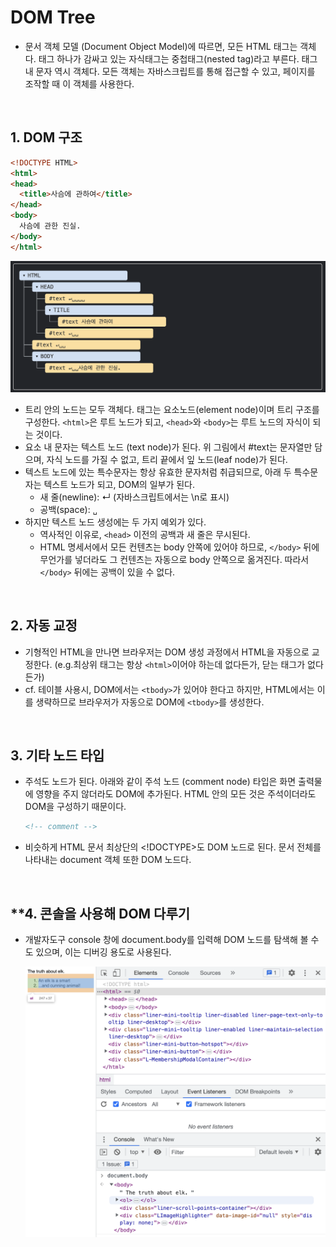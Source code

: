 # DOM Tree

- 문서 객체 모델 (Document Object Model)에 따르면, 모든 HTML 태그는 객체다. 태그 하나가 감싸고 있는 자식태그는 중첩태그(nested tag)라고 부른다. 태그 내 문자 역시 객체다. 모든 객체는 자바스크립트를 통해 접근할 수 있고, 페이지를 조작할 때 이 객체를 사용한다.

<br/>

## 1. DOM 구조

  ```html
  <!DOCTYPE HTML>
  <html>
  <head>
    <title>사슴에 관하여</title>
  </head>
  <body>
    사슴에 관한 진실.
  </body>
  </html>
  ```

![dom_node.png](../Images/dom_node.png)

- 트리 안의 노드는 모두 객체다. 태그는 요소노드(element node)이며 트리 구조를 구성한다. `<html>`은 루트 노드가 되고, `<head>`와 `<body>`는 루트 노드의 자식이 되는 것이다.
- 요소 내 문자는 텍스트 노드 (text node)가 된다. 위 그림에서 #text는 문자열만 담으며, 자식 노드를 가질 수 없고, 트리 끝에서 잎 노드(leaf node)가 된다.
- 텍스트 노드에 있는 특수문자는 항상 유효한 문자처럼 취급되므로, 아래 두 특수문자는 텍스트 노드가 되고, DOM의 일부가 된다.
  - 새 줄(newline): ↵ (자바스크립트에서는 \n로 표시)
  - 공백(space): `␣`
- 하지만 텍스트 노드 생성에는 두 가지 예외가 있다.
  - 역사적인 이유로, `<head>` 이전의 공백과 새 줄은 무시된다.
  - HTML 명세서에서 모든 컨텐츠는 body 안쪽에 있어야 하므로, `</body>` 뒤에 무언가를 넣더라도 그 컨텐츠는 자동으로 body 안쪽으로 옮겨진다. 따라서 `</body>` 뒤에는 공백이 있을 수 없다.

<br/>

## 2. 자동 교정

- 기형적인 HTML을 만나면 브라우저는 DOM 생성 과정에서 HTML을 자동으로 교정한다. (e.g.최상위 태그는 항상 `<html>`이어야 하는데 없다든가, 닫는 태그가 없다든가)
- cf. 테이블 사용시, DOM에서는 `<tbody>`가 있어야 한다고 하지만, HTML에서는 이를 생략하므로 브라우저가 자동으로 DOM에 `<tbody>`를 생성한다.

<br/>

## 3. 기타 노드 타입

- 주석도 노드가 된다. 아래와 같이 주석 노드 (comment node) 타입은 화면 출력물에 영향을 주지 않더라도 DOM에 추가된다. HTML 안의 모든 것은 주석이더라도 DOM을 구성하기 때문이다.

  ```html
  <!-- comment -->
  ```

- 비슷하게 HTML 문서 최상단의 <!DOCTYPE>도 DOM 노드로 된다. 문서 전체를 나타내는 document 객체 또한 DOM 노드다.

<br/>

## **4. 콘솔을 사용해 DOM 다루기

- 개발자도구 console 창에 document.body를 입력해 DOM 노드를 탐색해 볼 수도 있으며, 이는 디버깅 용도로 사용된다.

  ![dom_console.png](../Images/dom_console.png)
